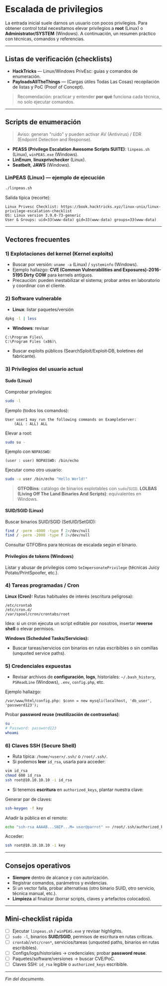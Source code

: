 # Escalada de privilegios

La entrada inicial suele darnos un usuario con pocos privilegios. Para obtener control total necesitamos elevar privilegios a **root** (Linux) o **Administrator/SYSTEM** (Windows). A continuación, un resumen práctico con técnicas, comandos y referencias.

---

## Listas de verificación (checklists)

* **HackTricks** — Linux/Windows PrivEsc: guías y comandos de enumeración.
* **PayloadsAllTheThings** — (Cargas útiles Todas Las Cosas) recopilación de listas y PoC (Proof of Concept).

> Recomendación: practicar y entender **por qué** funciona cada técnica, no solo ejecutar comandos.

---

## Scripts de enumeración

> Aviso: generan "ruido" y pueden activar AV (Antivirus) / EDR (Endpoint Detection and Response).

* **PEASS (Privilege Escalation Awesome Scripts SUITE)**: `linpeas.sh` (Linux), `winPEAS.exe` (Windows).
* **LinEnum**, **linuxprivchecker** (Linux).
* **Seatbelt**, **JAWS** (Windows).

### LinPEAS (Linux) — ejemplo de ejecución

```bash
./linpeas.sh
```

Salida típica (recorte):

```
Linux Privesc Checklist: https://book.hacktricks.xyz/linux-unix/linux-privilege-escalation-checklist
OS: Linux version 3.9.0-73-generic
User & Groups: uid=33(www-data) gid=33(www-data) groups=33(www-data)
```

---

## Vectores frecuentes

### 1) Explotaciones del kernel (Kernel exploits)

* Buscar por versión: `uname -a` (Linux) / `systeminfo` (Windows).
* Ejemplo hallazgo: **CVE (Common Vulnerabilities and Exposures)-2016-5195 Dirty COW** para kernels antiguos.
* Precaución: pueden inestabilizar el sistema; probar antes en laboratorio y coordinar con el cliente.

### 2) Software vulnerable

* **Linux**: listar paquetes/versión

```bash
dpkg -l | less
```

* **Windows**: revisar

```
C:\Program Files\
C:\Program Files (x86)\
```

* Buscar exploits públicos (SearchSploit/Exploit‑DB, boletines del fabricante).

### 3) Privilegios del usuario actual

#### Sudo (Linux)

Comprobar privilegios:

```bash
sudo -l
```

Ejemplo (todos los comandos):

```
User user1 may run the following commands on ExampleServer:
    (ALL : ALL) ALL
```

Elevar a root:

```bash
sudo su -
```

Ejemplo con `NOPASSWD`:

```
(user : user) NOPASSWD: /bin/echo
```

Ejecutar como otro usuario:

```bash
sudo -u user /bin/echo "Hello World!"
```

> **GTFOBins**: catálogo de binarios explotables con `sudo`/`SUID`.
> **LOLBAS (Living Off The Land Binaries And Scripts)**: equivalentes en Windows.

#### SUID/SGID (Linux)

Buscar binarios SUID/SGID (SetUID/SetGID):

```bash
find / -perm -4000 -type f 2>/dev/null
find / -perm -2000 -type f 2>/dev/null
```

Consultar GTFOBins para técnicas de escalada según el binario.

#### Privilegios de tokens (Windows)

Listar y abusar de privilegios como `SeImpersonatePrivilege` (técnicas Juicy Potato/PrintSpoofer, etc.).

### 4) Tareas programadas / Cron

**Linux (Cron):**
Rutas habituales de interés (escritura peligrosa):

```
/etc/crontab
/etc/cron.d/
/var/spool/cron/crontabs/root
```

Idea: si un cron ejecuta un script editable por nosotros, insertar **reverse shell** o elevar permisos.

**Windows (Scheduled Tasks/Servicios):**

* Buscar tareas/servicios con binarios en rutas escribibles o sin comillas (unquoted service paths).

### 5) Credenciales expuestas

* Revisar archivos de **configuración**, **logs**, historiales: `~/.bash_history`, `PSReadLine` (Windows), `.env`, `config.php`, etc.

Ejemplo hallazgo:

```
/var/www/html/config.php: $conn = new mysqli(localhost, 'db_user', 'password123');
```

Probar **password reuse (reutilización de contraseñas)**:

```bash
su -
# Password: password123
whoami
```

### 6) Claves SSH (Secure Shell)

* Ruta típica: `/home/<user>/.ssh/` o `/root/.ssh/`.
* Si podemos **leer** `id_rsa`, usarla para acceder:

```bash
vim id_rsa
chmod 600 id_rsa
ssh root@10.10.10.10 -i id_rsa
```

* Si tenemos **escritura** en `authorized_keys`, plantar nuestra clave:

Generar par de claves:

```bash
ssh-keygen -f key
```

Añadir la pública en el remoto:

```bash
echo "ssh-rsa AAAAB...SNIP...M= user@parrot" >> /root/.ssh/authorized_keys
```

Acceder:

```bash
ssh root@10.10.10.10 -i key
```

---

## Consejos operativos

* **Siempre** dentro de alcance y con autorización.
* Registrar comandos, parámetros y evidencias.
* Si un vector falla, probar alternativas (otro binario SUID, otro servicio, técnica manual, etc.).
* **Limpieza** al finalizar (borrar scripts, claves y artefactos colocados).

---

## Mini‑checklist rápida

* [ ] Ejecutar `linpeas.sh` / `winPEAS.exe` y revisar highlights.
* [ ] `sudo -l`, binarios **SUID/SGID**, permisos de escritura en rutas críticas.
* [ ] `crontab`/`/etc/cron*`, servicios/tareas (unquoted paths, binarios en rutas escribibles).
* [ ] Configs/logs/historiales → credenciales; probar **password reuse**.
* [ ] Paquetes/software/versiones → buscar CVE/PoC.
* [ ] Claves SSH: `id_rsa` legible o `authorized_keys` escribible.

---

*Fin del documento.*

